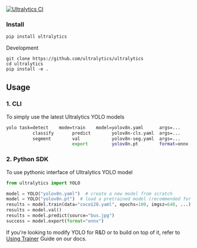 [![Ultralytics CI](https://github.com/ultralytics/ultralytics/actions/workflows/ci.yaml/badge.svg)](https://github.com/ultralytics/ultralytics/actions/workflows/ci.yaml)

### Install

```bash
pip install ultralytics
```

Development

```
git clone https://github.com/ultralytics/ultralytics
cd ultralytics
pip install -e .
```

## Usage

### 1. CLI

To simply use the latest Ultralytics YOLO models

```bash
yolo task=detect    mode=train    model=yolov8n.yaml      args=...
          classify       predict        yolov8n-cls.yaml  args=...
          segment        val            yolov8n-seg.yaml  args=...
                         export         yolov8n.pt        format=onnx
```

### 2. Python SDK

To use pythonic interface of Ultralytics YOLO model

```python
from ultralytics import YOLO

model = YOLO("yolov8n.yaml")  # create a new model from scratch
model = YOLO("yolov8n.pt")  # load a pretrained model (recommended for best training results)
results = model.train(data="coco128.yaml", epochs=100, imgsz=640, ...)
results = model.val()
results = model.predict(source="bus.jpg")
success = model.export(format="onnx")
```

If you're looking to modify YOLO for R&D or to build on top of it, refer to [Using Trainer](<>) Guide on our docs.
